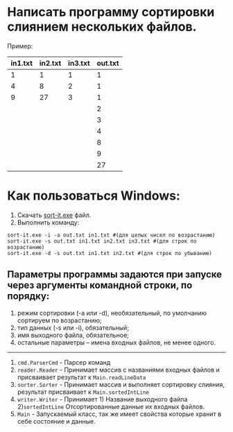 # Написать программу сортировки слиянием нескольких файлов.
Пример:

| in1.txt | in2.txt | in3.txt | out.txt |
|---------|---------|---------|---------|
| 1       | 1       | 1       | 1       |
| 4       | 8       | 2       | 1       |
| 9       | 27      | 3       | 1       |
|         |         |         | 2       |
|         |         |         | 3       |
|         |         |         | 4       |
|         |         |         | 8       |
|         |         |         | 9       |
|         |         |         | 27      |

# Как пользоваться Windows:
1. Скачать [sort-it.exe](https://github.com/saydum/MergeSorterFiles_CLI/releases/tag/test) файл.
2. Выполнить команду:

```shell
sort-it.exe -i -a out.txt in1.txt #(для целых чисел по возрастанию)
sort-it.exe -s out.txt in1.txt in2.txt in3.txt #(для строк по возрастанию)
sort-it.exe -d -s out.txt in1.txt in2.txt #(для строк по убыванию)
```

## Параметры программы задаются при запуске через аргументы командной строки, по порядку:
1. режим сортировки (-a или -d), необязательный, по умолчанию сортируем по возрастанию;
2. тип данных (-s или -i), обязательный;
3. имя выходного файла, обязательное;
4. остальные параметры – имена входных файлов, не менее одного.



---

1. `cmd.ParserCmd` - Парсер команд
2. `reader.Reader` - Принимает массив с названиями входных файлов и присваивает результат к `Main.readLineData`
3. `sorter.Sorter` - Принимает массив и выполняет сортировку слияния, результат присваивает к `Main.sortedIntLine`
4. `writer.Writer` - Принимает 1) Название выходного файла 2)`sortedIntLine` Отсортированные данные их входных файлов.
5. `Main` - Запускаемый класс, так же имеет свойства которые хранит в себе состояние и данные.
